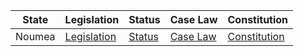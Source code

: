 | State | Legislation | Status | Case Law | Constitution |
|-------|-------------|--------|----------|--------------|
| Noumea | [Legislation](http://www.juridoc.nc/) | [Status](http://www.gouv.nc/) | [Case Law](https://www.legifrance.gouv.fr/recherche/bilaterale/puteaux/new%20caledonia?Filtre=L&Cat=Toutes%20revues%20juridiques&Cat=Consultation&pageSize=25) | [Constitution](https://www.legifrance.gouv.fr/elections/document/419429) |